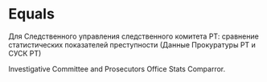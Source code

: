 # Equals
Для Следственного управления следственного комитета РТ: сравнение статистических показателей преступности (Данные Прокуратуры РТ и СУСК РТ)

Investigative Committee and Prosecutors Office Stats Comparror.
